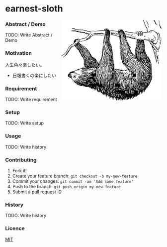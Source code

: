 earnest-sloth
=========================

<img align="right" height="260" src="https://raw.githubusercontent.com/chocopie116/earnest-sloth/master/doc/icon.png">

### Abstract / Demo
TODO: Write Abstract / Demo

### Motivation

人生色々楽したい。
* 日報書くの楽にしたい

### Requirement
TODO: Write requirement

### Setup

TODO: Write setup

### Usage

TODO: Write history

### Contributing

1. Fork it!
2. Create your feature branch: `git checkout -b my-new-feature`
3. Commit your changes: `git commit -am 'Add some feature'`
4. Push to the branch: `git push origin my-new-feature`
5. Submit a pull request :D

### History

TODO: Write history

### Licence

[MIT](https://github.com/tcnksm/tool/blob/master/LICENCE)
